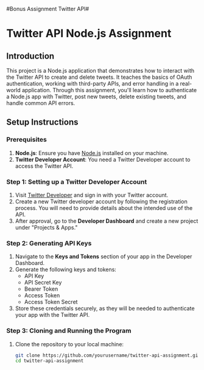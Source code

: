 #Bonus Assignment Twitter API#
# Twitter API Node.js Assignment

## Introduction

This project is a Node.js application that demonstrates how to interact with the Twitter API to create and delete tweets. It teaches the basics of OAuth authentication, working with third-party APIs, and error handling in a real-world application. Through this assignment, you'll learn how to authenticate a Node.js app with Twitter, post new tweets, delete existing tweets, and handle common API errors.

## Setup Instructions

### Prerequisites
1. **Node.js**: Ensure you have [Node.js](https://nodejs.org/) installed on your machine.
2. **Twitter Developer Account**: You need a Twitter Developer account to access the Twitter API.

### Step 1: Setting up a Twitter Developer Account
1. Visit [Twitter Developer](https://developer.twitter.com/) and sign in with your Twitter account.
2. Create a new Twitter developer account by following the registration process. You will need to provide details about the intended use of the API.
3. After approval, go to the **Developer Dashboard** and create a new project under "Projects & Apps."

### Step 2: Generating API Keys
1. Navigate to the **Keys and Tokens** section of your app in the Developer Dashboard.
2. Generate the following keys and tokens:
   - API Key
   - API Secret Key
   - Bearer Token
   - Access Token
   - Access Token Secret
3. Store these credentials securely, as they will be needed to authenticate your app with the Twitter API.

### Step 3: Cloning and Running the Program
1. Clone the repository to your local machine:
   ```bash
   git clone https://github.com/yourusername/twitter-api-assignment.git
   cd twitter-api-assignment

